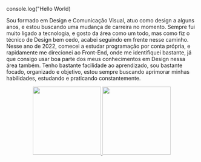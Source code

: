 console.log("Hello World)

Sou formado em Design e Comunicação Visual, atuo como design a alguns anos, e estou buscando uma mudança de carreira no momento.
Sempre fui muito ligado a tecnologia, e gosto da área como um todo, mas como fiz o técnico de Design bem cedo, acabei seguindo em frente nesse caminho.
Nesse ano de 2022, comecei a estudar programação por conta própria, e rapidamente me direcionei ao Front-End, onde me identifiquei bastante, já que consigo usar boa parte dos meus conhecimentos em Design nessa área também.
Tenho bastante facilidade ao aprendizado, sou bastante focado, organizado e objetivo, estou sempre buscando aprimorar minhas habilidades, estudando e praticando constantemente.

<div align="center">
  <a href="https://github.com/GustavoCMonteiro">
  <img height="180em" src="https://github-readme-stats.vercel.app/api?username=GustavoCMonteiro&show_icons=true&theme=dracula&include_all_commits=true&count_private=true"/>
  <img height="180em" src="https://github-readme-stats.vercel.app/api/top-langs/?username=GustavoCMonteiro&layout=compact&langs_count=7&theme=dracula"/>
</div>
